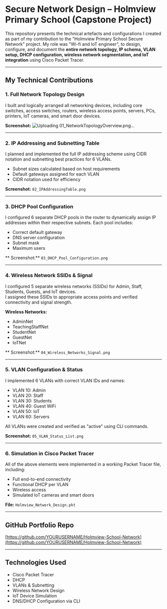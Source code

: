 # Secure Network Design – Holmview Primary School (Capstone Project)

This repository presents the technical artefacts and configurations I created as part of my contribution to the "Holmview Primary School Secure Network" project. My role was "Wi-fi and IoT engineer", to design, configure, and document the **entire network topology, IP schema, VLAN setup, DHCP configuration, wireless network segmentation, and IoT integration** using Cisco Packet Tracer.

---

## My Technical Contributions

### 1.  Full Network Topology Design  
I built and logically arranged all networking devices, including core switches, access switches, routers, wireless access points, servers, PCs, printers, IoT cameras, and smart door devices.

**Screenshot:** ![Uploading 01_NetworkTopologyOverview.png…]()


---

### 2. IP Addressing and Subnetting Table  
I planned and implemented the full IP addressing scheme using CIDR notation and subnetting best practices for 6 VLANs.

- Subnet sizes calculated based on host requirements  
- Default gateways assigned for each VLAN  
- CIDR notation used for efficiency  

**Screenshot:** `02_IPAddressingTable.png`

---

### 3. DHCP Pool Configuration  
I configured 6 separate DHCP pools in the router to dynamically assign IP addresses within their respective subnets. Each pool includes:

- Correct default gateway  
- DNS server configuration  
- Subnet mask  
- Maximum users  

** Screenshot:** `03_DHCP_Pool_Configuration.png`

---

### 4. Wireless Network SSIDs & Signal  
I configured 5 separate wireless networks (SSIDs) for Admin, Staff, Students, Guests, and IoT devices.  
I assigned these SSIDs to appropriate access points and verified connectivity and signal strength.

**Wireless Networks:**
- AdminNet
- TeachingStaffNet
- StudentNet
- GuestNet
- IoTNet

** Screenshot:** `04_Wireless_Networks_Signal.png`

---

### 5. VLAN Configuration & Status  
I implemented 6 VLANs with correct VLAN IDs and names:
- VLAN 10: Admin  
- VLAN 20: Staff  
- VLAN 30: Students  
- VLAN 40: Guest WiFi  
- VLAN 50: IoT  
- VLAN 60: Servers

All VLANs were created and verified as "active" using CLI commands.

**Screenshot:** `05_VLAN_Status_List.png`

---

### 6. Simulation in Cisco Packet Tracer  
All of the above elements were implemented in a working Packet Tracer file, including:
- Full end-to-end connectivity  
- Functional DHCP per VLAN  
- Wireless access  
- Simulated IoT cameras and smart doors  

**File:** `Holmview_Network_Design.pkt`

---

##  GitHub Portfolio Repo

[https://github.com/YOURUSERNAME/Holmview-School-Network](https://github.com/YOURUSERNAME/Holmview-School-Network)

---

## Technologies Used
- Cisco Packet Tracer
- DHCP
- VLANs & Subnetting
- Wireless Network Design
- IoT Device Simulation
- DNS/DHCP Configuration via CLI
